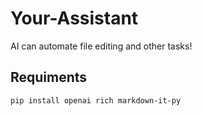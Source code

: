 # Your-Assistant
AI can automate file editing and other tasks!

## Requiments
```bash
pip install openai rich markdown-it-py
```
